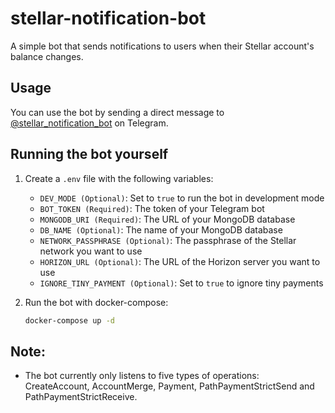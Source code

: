 # stellar-notification-bot

A simple bot that sends notifications to users when their Stellar account's balance changes.

## Usage

You can use the bot by sending a direct message to [@stellar_notification_bot](https://t.me/stellar_notification_bot) on
Telegram.

## Running the bot yourself

1. Create a `.env` file with the following variables:
    - `DEV_MODE (Optional)`: Set to `true` to run the bot in development mode
    - `BOT_TOKEN (Required)`: The token of your Telegram bot
    - `MONGODB_URI (Required)`: The URL of your MongoDB database
    - `DB_NAME (Optional)`: The name of your MongoDB database
    - `NETWORK_PASSPHRASE (Optional)`: The passphrase of the Stellar network you want to use
    - `HORIZON_URL (Optional)`: The URL of the Horizon server you want to use
    - `IGNORE_TINY_PAYMENT (Optional)`: Set to `true` to ignore tiny payments

2. Run the bot with docker-compose:
    ```bash
    docker-compose up -d
    ```

## Note:

- The bot currently only listens to five types of operations: CreateAccount, AccountMerge, Payment,
  PathPaymentStrictSend and PathPaymentStrictReceive.